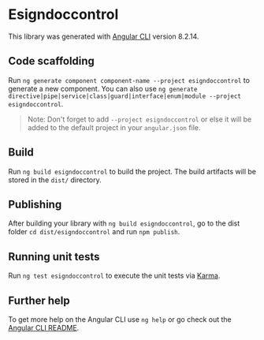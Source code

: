 # Esigndoccontrol

This library was generated with [Angular CLI](https://github.com/angular/angular-cli) version 8.2.14.

## Code scaffolding

Run `ng generate component component-name --project esigndoccontrol` to generate a new component. You can also use `ng generate directive|pipe|service|class|guard|interface|enum|module --project esigndoccontrol`.
> Note: Don't forget to add `--project esigndoccontrol` or else it will be added to the default project in your `angular.json` file. 

## Build

Run `ng build esigndoccontrol` to build the project. The build artifacts will be stored in the `dist/` directory.

## Publishing

After building your library with `ng build esigndoccontrol`, go to the dist folder `cd dist/esigndoccontrol` and run `npm publish`.

## Running unit tests

Run `ng test esigndoccontrol` to execute the unit tests via [Karma](https://karma-runner.github.io).

## Further help

To get more help on the Angular CLI use `ng help` or go check out the [Angular CLI README](https://github.com/angular/angular-cli/blob/master/README.md).
